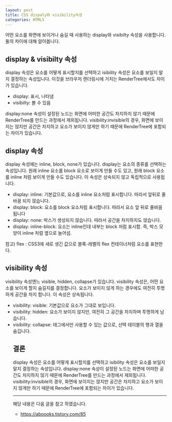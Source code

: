 ```yaml
---
layout: post
title: CSS dispaly와 visibility속성
categories: HTML5
---
```

 

어떤 요소를 화면에 보이거나 숨길 때 사용하는 display와 visibilty 속성을 사용합니다. 둘의 차이에 대해 알아봅니다.

## display & visibilty 속성
display 속성은 요소를 어떻게 표시할지를 선택하고 isibility 속성은 요소를 보일지 말지 결정하는 속성입니다. 이것을 브라우저 렌더링시에 거치는 RenderTree에서도 차이가 있습니다.

- display: 표시, 나타냄
- visibilty: 볼 수 있음

display:none 속성이 설정된 노드는 화면에 어떠한 공간도 차지하지 않기 때문에 RenderTree를 만드는 과정에서 제외됩니다. visibility:invisible의 경우, 화면에 보이지는 않지만 공간은 차지하고 요소가 보이지 않게만 하기 때문에 RenderTree에 포함되는 차이가 있습니다.

 
## display 속성
display 속성에는 inline, block, none가 있습니다. display는 요소의 종류를 선택하는 속성입니다.
원래 inline 요소를 block 요소로 보이게 만들 수도 있고, 원래 block 요소를 inline 처럼 보이게 만들 수도 있습니다. 이 속성은 상속되지 않고 독립적으로 사용됩니다. 

- display: inline: 기본값으로, 요소를 inline 요소처럼 표시합니다. 따라서 앞뒤로 줄바꿈 되지 않습니다.
- display: block: 요소를 block 요소처럼 표시합니다. 따라서 요소 앞 뒤로 줄바꿈 됩니다
- display: none: 박스가 생성되지 않습니다. 따라서 공간을 차지하지도 않습니다.
- display: inline-block: 요소는 inline인데 내부는 block 처럼 표시함. 즉, 박스 모양이 inline 처럼 옆으로 늘어섬.

참고) flex : CSS3에 새로 생긴 값으로 블록-레벨의 flex 컨테이너처럼 요소를 표현한다.


## visibility 속성

visibility 속성엔느 visible, hidden, collapse가 있습니다. visibility 속성은, 어떤 요소를 보이게 할지 숨길지를 결정합니다. 요소가 보이지 않게 하는 경우에도 여전히 투명하게 공간을 차지 합니다. 이 속성은 상속됩니다.

- visibility: visible: 기본값으로 요소가 그대로 보입니다.
- visibility: hidden: 요소가 보이지 않지만, 여전히 그 공간을 차지하며 투명하게 남습니다.
- visibility: collapse: <table> 태그에서만 사용할 수 있는 값으로, 선택 테이블의 행과 열을 숨깁니다.

 
 
## 결론
display 속성은 요소를 어떻게 표시할지를 선택하고 isibility 속성은 요소를 보일지 말지 결정하는 속성입니다. display:none 속성이 설정된 노드는 화면에 어떠한 공간도 차지하지 않기 때문에 RenderTree를 만드는 과정에서 제외됩니다. visibility:invisible의 경우, 화면에 보이지는 않지만 공간은 차지하고 요소가 보이지 않게만 하기 때문에 RenderTree에 포함되는 차이가 있습니다.

---

해당 내용은 다음 글을 참고 하였습니다.

- https://aboooks.tistory.com/85
